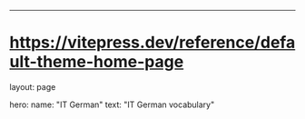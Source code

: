 ---
# https://vitepress.dev/reference/default-theme-home-page
layout: page

hero:
  name: "IT German"
  text: "IT German vocabulary"

